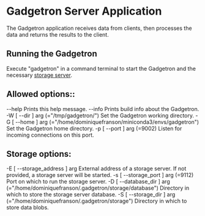 # Gadgetron Server Application

The Gadgetron application receives data from clients, then processes the data and returns the results to the client. 

## Running the Gadgetron

Execute "gadgetron" in a command terminal to start the Gadgetron and the necessary [storage server](../storage/README.md). 

## Allowed options::
  --help                                Prints this help message.
  --info                                Prints build info about the Gadgetron.
  -W [ --dir ] arg (="/tmp/gadgetron/") Set the Gadgetron working directory.
  -G [ --home ] arg (="/home/dominiquefranson/miniconda3/envs/gadgetron")
                                        Set the Gadgetron home directory.
  -p [ --port ] arg (=9002)             Listen for incoming connections on this
                                        port.

## Storage options:
  -E [ --storage_address ] arg          External address of a storage server. 
                                        If not provided, a storage server will 
                                        be started.
  -s [ --storage_port ] arg (=9112)     Port on which to run the storage 
                                        server.
  -D [ --database_dir ] arg (="/home/dominiquefranson/.gadgetron/storage/database")
                                        Directory in which to store the storage
                                        server database.
  -S [ --storage_dir ] arg (="/home/dominiquefranson/.gadgetron/storage")
                                        Directory in which to store data blobs.

